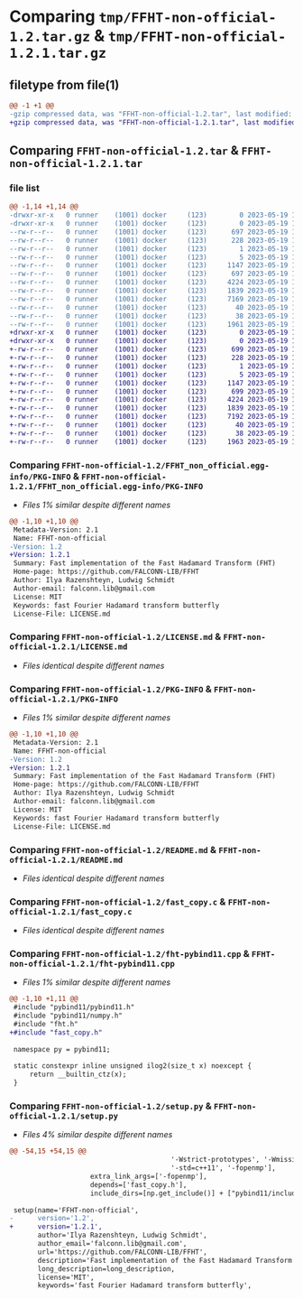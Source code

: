 # Comparing `tmp/FFHT-non-official-1.2.tar.gz` & `tmp/FFHT-non-official-1.2.1.tar.gz`

## filetype from file(1)

```diff
@@ -1 +1 @@
-gzip compressed data, was "FFHT-non-official-1.2.tar", last modified: Fri May 19 11:17:25 2023, max compression
+gzip compressed data, was "FFHT-non-official-1.2.1.tar", last modified: Fri May 19 11:21:44 2023, max compression
```

## Comparing `FFHT-non-official-1.2.tar` & `FFHT-non-official-1.2.1.tar`

### file list

```diff
@@ -1,14 +1,14 @@
-drwxr-xr-x   0 runner    (1001) docker     (123)        0 2023-05-19 11:17:25.933639 FFHT-non-official-1.2/
-drwxr-xr-x   0 runner    (1001) docker     (123)        0 2023-05-19 11:17:25.933639 FFHT-non-official-1.2/FFHT_non_official.egg-info/
--rw-r--r--   0 runner    (1001) docker     (123)      697 2023-05-19 11:17:25.000000 FFHT-non-official-1.2/FFHT_non_official.egg-info/PKG-INFO
--rw-r--r--   0 runner    (1001) docker     (123)      228 2023-05-19 11:17:25.000000 FFHT-non-official-1.2/FFHT_non_official.egg-info/SOURCES.txt
--rw-r--r--   0 runner    (1001) docker     (123)        1 2023-05-19 11:17:25.000000 FFHT-non-official-1.2/FFHT_non_official.egg-info/dependency_links.txt
--rw-r--r--   0 runner    (1001) docker     (123)        5 2023-05-19 11:17:25.000000 FFHT-non-official-1.2/FFHT_non_official.egg-info/top_level.txt
--rw-r--r--   0 runner    (1001) docker     (123)     1147 2023-05-19 11:17:18.000000 FFHT-non-official-1.2/LICENSE.md
--rw-r--r--   0 runner    (1001) docker     (123)      697 2023-05-19 11:17:25.933639 FFHT-non-official-1.2/PKG-INFO
--rw-r--r--   0 runner    (1001) docker     (123)     4224 2023-05-19 11:17:18.000000 FFHT-non-official-1.2/README.md
--rw-r--r--   0 runner    (1001) docker     (123)     1839 2023-05-19 11:17:18.000000 FFHT-non-official-1.2/fast_copy.c
--rw-r--r--   0 runner    (1001) docker     (123)     7169 2023-05-19 11:17:18.000000 FFHT-non-official-1.2/fht-pybind11.cpp
--rw-r--r--   0 runner    (1001) docker     (123)       40 2023-05-19 11:17:18.000000 FFHT-non-official-1.2/fht.c
--rw-r--r--   0 runner    (1001) docker     (123)       38 2023-05-19 11:17:25.933639 FFHT-non-official-1.2/setup.cfg
--rw-r--r--   0 runner    (1001) docker     (123)     1961 2023-05-19 11:17:18.000000 FFHT-non-official-1.2/setup.py
+drwxr-xr-x   0 runner    (1001) docker     (123)        0 2023-05-19 11:21:44.048530 FFHT-non-official-1.2.1/
+drwxr-xr-x   0 runner    (1001) docker     (123)        0 2023-05-19 11:21:44.048530 FFHT-non-official-1.2.1/FFHT_non_official.egg-info/
+-rw-r--r--   0 runner    (1001) docker     (123)      699 2023-05-19 11:21:44.000000 FFHT-non-official-1.2.1/FFHT_non_official.egg-info/PKG-INFO
+-rw-r--r--   0 runner    (1001) docker     (123)      228 2023-05-19 11:21:44.000000 FFHT-non-official-1.2.1/FFHT_non_official.egg-info/SOURCES.txt
+-rw-r--r--   0 runner    (1001) docker     (123)        1 2023-05-19 11:21:44.000000 FFHT-non-official-1.2.1/FFHT_non_official.egg-info/dependency_links.txt
+-rw-r--r--   0 runner    (1001) docker     (123)        5 2023-05-19 11:21:44.000000 FFHT-non-official-1.2.1/FFHT_non_official.egg-info/top_level.txt
+-rw-r--r--   0 runner    (1001) docker     (123)     1147 2023-05-19 11:21:35.000000 FFHT-non-official-1.2.1/LICENSE.md
+-rw-r--r--   0 runner    (1001) docker     (123)      699 2023-05-19 11:21:44.048530 FFHT-non-official-1.2.1/PKG-INFO
+-rw-r--r--   0 runner    (1001) docker     (123)     4224 2023-05-19 11:21:35.000000 FFHT-non-official-1.2.1/README.md
+-rw-r--r--   0 runner    (1001) docker     (123)     1839 2023-05-19 11:21:35.000000 FFHT-non-official-1.2.1/fast_copy.c
+-rw-r--r--   0 runner    (1001) docker     (123)     7192 2023-05-19 11:21:35.000000 FFHT-non-official-1.2.1/fht-pybind11.cpp
+-rw-r--r--   0 runner    (1001) docker     (123)       40 2023-05-19 11:21:35.000000 FFHT-non-official-1.2.1/fht.c
+-rw-r--r--   0 runner    (1001) docker     (123)       38 2023-05-19 11:21:44.048530 FFHT-non-official-1.2.1/setup.cfg
+-rw-r--r--   0 runner    (1001) docker     (123)     1963 2023-05-19 11:21:35.000000 FFHT-non-official-1.2.1/setup.py
```

### Comparing `FFHT-non-official-1.2/FFHT_non_official.egg-info/PKG-INFO` & `FFHT-non-official-1.2.1/FFHT_non_official.egg-info/PKG-INFO`

 * *Files 1% similar despite different names*

```diff
@@ -1,10 +1,10 @@
 Metadata-Version: 2.1
 Name: FFHT-non-official
-Version: 1.2
+Version: 1.2.1
 Summary: Fast implementation of the Fast Hadamard Transform (FHT)
 Home-page: https://github.com/FALCONN-LIB/FFHT
 Author: Ilya Razenshteyn, Ludwig Schmidt
 Author-email: falconn.lib@gmail.com
 License: MIT
 Keywords: fast Fourier Hadamard transform butterfly
 License-File: LICENSE.md
```

### Comparing `FFHT-non-official-1.2/LICENSE.md` & `FFHT-non-official-1.2.1/LICENSE.md`

 * *Files identical despite different names*

### Comparing `FFHT-non-official-1.2/PKG-INFO` & `FFHT-non-official-1.2.1/PKG-INFO`

 * *Files 1% similar despite different names*

```diff
@@ -1,10 +1,10 @@
 Metadata-Version: 2.1
 Name: FFHT-non-official
-Version: 1.2
+Version: 1.2.1
 Summary: Fast implementation of the Fast Hadamard Transform (FHT)
 Home-page: https://github.com/FALCONN-LIB/FFHT
 Author: Ilya Razenshteyn, Ludwig Schmidt
 Author-email: falconn.lib@gmail.com
 License: MIT
 Keywords: fast Fourier Hadamard transform butterfly
 License-File: LICENSE.md
```

### Comparing `FFHT-non-official-1.2/README.md` & `FFHT-non-official-1.2.1/README.md`

 * *Files identical despite different names*

### Comparing `FFHT-non-official-1.2/fast_copy.c` & `FFHT-non-official-1.2.1/fast_copy.c`

 * *Files identical despite different names*

### Comparing `FFHT-non-official-1.2/fht-pybind11.cpp` & `FFHT-non-official-1.2.1/fht-pybind11.cpp`

 * *Files 1% similar despite different names*

```diff
@@ -1,10 +1,11 @@
 #include "pybind11/pybind11.h"
 #include "pybind11/numpy.h"
 #include "fht.h"
+#include "fast_copy.h"
 
 namespace py = pybind11;
 
 static constexpr inline unsigned ilog2(size_t x) noexcept {
     return __builtin_ctz(x);
 }
```

### Comparing `FFHT-non-official-1.2/setup.py` & `FFHT-non-official-1.2.1/setup.py`

 * *Files 4% similar despite different names*

```diff
@@ -54,15 +54,15 @@
                                        '-Wstrict-prototypes', '-Wmissing-prototypes',
                                        '-std=c++11', '-fopenmp'],
                    extra_link_args=['-fopenmp'],
                    depends=['fast_copy.h'],
                    include_dirs=[np.get_include()] + ["pybind11/include"])
 
 setup(name='FFHT-non-official',
-      version='1.2',
+      version='1.2.1',
       author='Ilya Razenshteyn, Ludwig Schmidt',
       author_email='falconn.lib@gmail.com',
       url='https://github.com/FALCONN-LIB/FFHT',
       description='Fast implementation of the Fast Hadamard Transform (FHT)',
       long_description=long_description,
       license='MIT',
       keywords='fast Fourier Hadamard transform butterfly',
```

